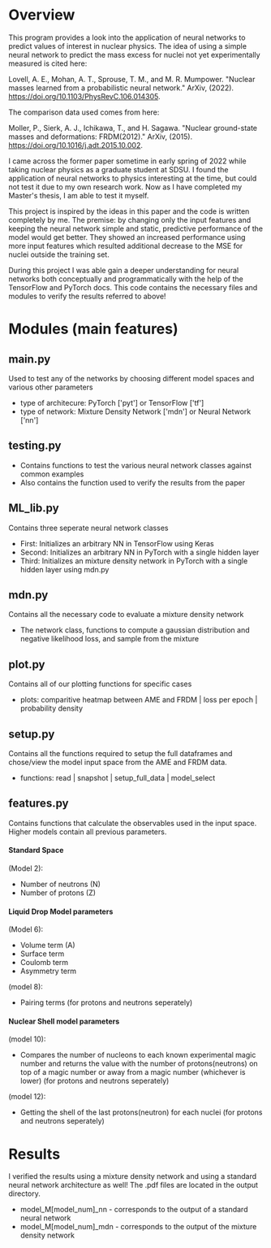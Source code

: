 # Overview
This program provides a look into the application of neural networks to predict values of interest in nuclear physics. The idea of using a simple neural network to predict the mass excess for nuclei not yet experimentally measured is cited here:

Lovell, A. E., Mohan, A. T., Sprouse, T. M., and M. R. Mumpower. 
"Nuclear masses learned from a probabilistic neural network." 
ArXiv, (2022). 
https://doi.org/10.1103/PhysRevC.106.014305.

The comparison data used comes from here:

Moller, P., Sierk, A. J., Ichikawa, T., and H. Sagawa. 
"Nuclear ground-state masses and deformations: FRDM(2012)." ArXiv, (2015). 
https://doi.org/10.1016/j.adt.2015.10.002.

I came across the former paper sometime in early spring of 2022 while taking nuclear physics as a graduate student at SDSU. I found the application of neural networks to physics interesting at the time, but could not test it due to my own research work. Now as I have completed my Master's thesis, I am able to test it myself. 

This project is inspired by the ideas in this paper and the code is written completely by me. The premise: by changing only the input features and keeping the neural network simple and static, predictive performance of the model would get better. They showed an increased performance using more input features which resulted additional decrease to the MSE for nuclei outside the training set.  

During this project I was able gain a deeper understanding for neural networks both conceptually and programmatically with the help of the TensorFlow and PyTorch docs. This code contains the necessary files and modules to verify the results referred to above! 


# Modules (main features)
## main.py
Used to test any of the networks by choosing different model spaces and various other parameters
- type of architecure: PyTorch ['pyt'] or TensorFlow ['tf']
- type of network: Mixture Density Network ['mdn'] or Neural Network ['nn']

## testing.py
- Contains functions to test the various neural network classes against common examples
- Also contains the function used to verify the results from the paper

## ML_lib.py
Contains three seperate neural network classes 
- First: Initializes an arbitrary NN in TensorFlow using Keras
- Second: Initializes an arbitrary NN in PyTorch with a single hidden layer 
- Third: Initializes an mixture density network in PyTorch with a single hidden layer using mdn.py

## mdn.py
Contains all the necessary code to evaluate a mixture density network 
- The network class, functions to compute a gaussian distribution and negative likelihood loss, and sample from the mixture

## plot.py
Contains all of our plotting functions for specific cases
- plots: comparitive heatmap between AME and FRDM | loss per epoch | probability density

## setup.py
Contains all the functions required to setup the full dataframes and chose/view the model input space from the AME and FRDM data.
- functions: read | snapshot | setup_full_data | model_select

## features.py
Contains functions that calculate the observables used in the input space. Higher models contain all previous parameters.

#### Standard Space 

(Model 2):
- Number of neutrons (N)
- Number of protons (Z)

#### Liquid Drop Model parameters

(Model 6):
- Volume term (A) 
- Surface term 
- Coulomb term 
- Asymmetry term

(model 8):
- Pairing terms (for protons and neutrons seperately)

#### Nuclear Shell model parameters

(model 10):
- Compares the number of nucleons to each known experimental magic number and returns the value with the number of protons(neutrons) on top of a magic number or away from a magic number (whichever is lower) (for protons and neutrons seperately)

(model 12): 
- Getting the shell of the last protons(neutron) for each nuclei (for protons and neutrons seperately)

# Results
I verified the results using a mixture density network and using a standard neural network architecture as well! The .pdf files are located in the output directory. 
- model_M[model_num]_nn - corresponds to the output of a standard neural network 
- model_M[model_num]_mdn - corresponds to the output of the mixture density network 

